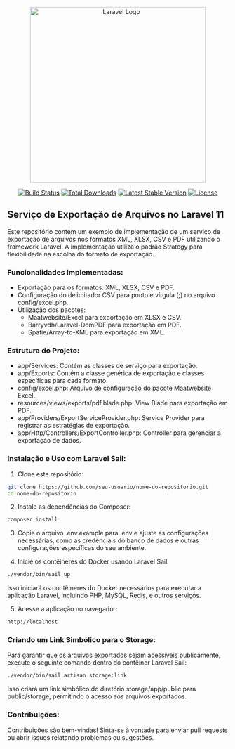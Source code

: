 <p align="center"><a href="https://laravel.com" target="_blank"><img src="https://raw.githubusercontent.com/laravel/art/master/logo-lockup/5%20SVG/2%20CMYK/1%20Full%20Color/laravel-logolockup-cmyk-red.svg" width="400" alt="Laravel Logo"></a></p>

<p align="center">
<a href="https://github.com/laravel/framework/actions"><img src="https://github.com/laravel/framework/workflows/tests/badge.svg" alt="Build Status"></a>
<a href="https://packagist.org/packages/laravel/framework"><img src="https://img.shields.io/packagist/dt/laravel/framework" alt="Total Downloads"></a>
<a href="https://packagist.org/packages/laravel/framework"><img src="https://img.shields.io/packagist/v/laravel/framework" alt="Latest Stable Version"></a>
<a href="https://packagist.org/packages/laravel/framework"><img src="https://img.shields.io/packagist/l/laravel/framework" alt="License"></a>
</p>

## Serviço de Exportação de Arquivos no Laravel 11

Este repositório contém um exemplo de implementação de um serviço de exportação de arquivos nos formatos XML, XLSX, CSV e PDF utilizando o framework Laravel. A implementação utiliza o padrão Strategy para flexibilidade na escolha do formato de exportação.

### Funcionalidades Implementadas:

- Exportação para os formatos: XML, XLSX, CSV e PDF.
- Configuração do delimitador CSV para ponto e vírgula (;) no arquivo config/excel.php.
- Utilização dos pacotes:
    - Maatwebsite/Excel para exportação em XLSX e CSV.
    - Barryvdh/Laravel-DomPDF para exportação em PDF.
    - Spatie/Array-to-XML para exportação em XML.

### Estrutura do Projeto:

- app/Services: Contém as classes de serviço para exportação.
- app/Exports: Contém a classe genérica de exportação e classes específicas para cada formato.
- config/excel.php: Arquivo de configuração do pacote Maatwebsite Excel.
- resources/views/exports/pdf.blade.php: View Blade para exportação em PDF.
- app/Providers/ExportServiceProvider.php: Service Provider para registrar as estratégias de exportação.
- app/Http/Controllers/ExportController.php: Controller para gerenciar a exportação de dados.

### Instalação e Uso com Laravel Sail:

1. Clone este repositório:

```sh
git clone https://github.com/seu-usuario/nome-do-repositorio.git
cd nome-do-repositorio
```
2. Instale as dependências do Composer:

```sh
composer install
```

3. Copie o arquivo .env.example para .env e ajuste as configurações necessárias, como as credenciais do banco de dados e outras configurações específicas do seu ambiente.

4. Inicie os contêineres do Docker usando Laravel Sail:

```sh
./vendor/bin/sail up
```

Isso iniciará os contêineres do Docker necessários para executar a aplicação Laravel, incluindo PHP, MySQL, Redis, e outros serviços.

5. Acesse a aplicação no navegador:

```txt
http://localhost
```

### Criando um Link Simbólico para o Storage:

Para garantir que os arquivos exportados sejam acessíveis publicamente, execute o seguinte comando dentro do contêiner Laravel Sail:

```sh
./vendor/bin/sail artisan storage:link
```
Isso criará um link simbólico do diretório storage/app/public para public/storage, permitindo o acesso aos arquivos exportados.

### Contribuições:

Contribuições são bem-vindas! Sinta-se à vontade para enviar pull requests ou abrir issues relatando problemas ou sugestões.
